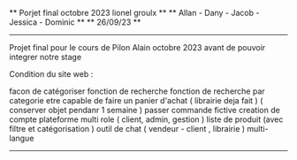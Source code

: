 ** Porjet final octobre 2023 lionel groulx **
** Allan - Dany - Jacob - Jessica - Dominic **
** 26/09/23 **
**************************************************************************************************************

Projet final pour le cours de Pilon Alain octobre 2023 avant de pouvoir integrer notre stage 

Condition du site web : 

facon de catégoriser
fonction de recherche
fonction de recherche par categorie
etre capable de faire un panier d'achat ( librairie deja fait ) ( conserver objet pendanr 1 semaine )
passer commande fictive
creation de compte
plateforme multi role ( client, admin, gestion )
liste de produit (avec filtre et catégorisation )
outil de chat ( vendeur - client , librairie )
multi-langue

**************************************************************************************************************